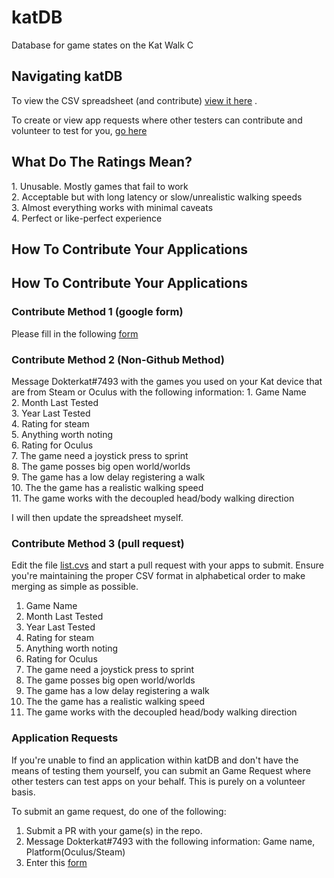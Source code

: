 # katDB
Database for game states on the Kat Walk C

<h2> Navigating katDB </h2>

To view the CSV spreadsheet (and contribute) <a href="https://github.com/dokterkats/katDB/blob/main/List.csv">view it here</a>
.

To create or view app requests where other testers can contribute and volunteer to test for you, <a href="https://github.com/dokterkats/katDB/blob/main/requests.csv">go here</a>

<h2> What Do The Ratings Mean? </h2>
1. Unusable. Mostly games that fail to work <br>
2. Acceptable but with long latency or slow/unrealistic walking speeds <br>
3. Almost everything works with minimal caveats <br>
4. Perfect or like-perfect experience <br>

<h2> How To Contribute Your Applications </h2>
<h2> How To Contribute Your Applications </h2>
<h3> Contribute Method 1 (google form) </h3>
Please fill in the following <a href="https://docs.google.com/forms/d/e/1FAIpQLSeTZCD_JpmMKz4kwejc3GD4TRIH-87ajOFqzSK4fTRvPj6dyg/viewform?usp=sf_link">form</a>

<h3> Contribute Method 2 (Non-Github Method) </h3>
Message Dokterkat#7493 with the games you used on your Kat device that are from Steam or Oculus with the following information:
1. Game Name <br>
2. Month Last Tested <br>
3. Year Last Tested <br>
4. Rating for steam <br>
5. Anything worth noting <br>
6. Rating for Oculus <br>
7. The game need a joystick press to sprint <br>
8. The game posses big open world/worlds <br>
9. The game has a low delay registering a walk <br>
10. The the game has a realistic walking speed <br> 
11. The game works with the decoupled head/body walking direction <br>

I will then update the spreadsheet myself.

<h3> Contribute Method 3 (pull request) </h3>

Edit the file <a href="https://github.com/dokterkats/katDB/blob/main/List.csv">list.cvs</a> and start a pull request with your apps to submit. Ensure you're maintaining the proper CSV format in alphabetical order to make merging as simple as possible.
1. Game Name <br>
2. Month Last Tested <br>
3. Year Last Tested <br>
4. Rating for steam <br>
5. Anything worth noting <br>
6. Rating for Oculus <br>
7. The game need a joystick press to sprint <br>
8. The game posses big open world/worlds <br>
9. The game has a low delay registering a walk <br>
10. The the game has a realistic walking speed <br> 
11. The game works with the decoupled head/body walking direction <br>

<h3> Application Requests </h3>
If you're unable to find an application within katDB and don't have the means of testing them yourself, you can submit an Game Request where other testers can test apps on your behalf. This is purely on a volunteer basis.

To submit an game request, do one of the following:

1. Submit a PR with your game(s) in the repo.
2. Message Dokterkat#7493 with the following information: Game name, Platform(Oculus/Steam)
3. Enter this <a href="https://docs.google.com/forms/d/e/1FAIpQLSeDn0oKex0_4pimI7VM2yDv2NdpnQ5aCRGjnDV5PXSyZYR-ew/viewform?usp=sf_link">form</a>

